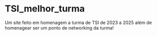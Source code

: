 # TSI_melhor_turma
Um site feito em homenagem a turma de TSI de 2023 a 2025 além de homenagear ser um ponto de networking da turma!
